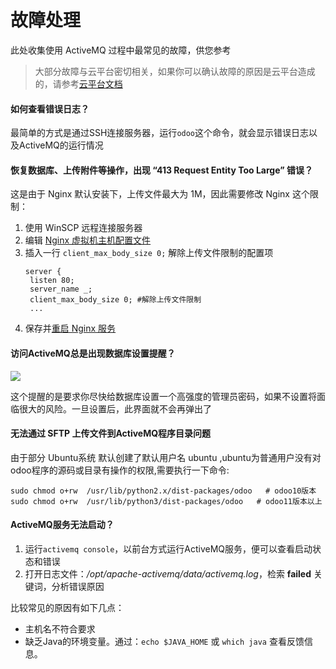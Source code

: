 # 故障处理

此处收集使用 ActiveMQ 过程中最常见的故障，供您参考

> 大部分故障与云平台密切相关，如果你可以确认故障的原因是云平台造成的，请参考[云平台文档](https://support.websoft9.com/docs/faq/zh/tech-instance.html)

#### 如何查看错误日志？

最简单的方式是通过SSH连接服务器，运行`odoo`这个命令，就会显示错误日志以及ActiveMQ的运行情况

#### 恢复数据库、上传附件等操作，出现 “413 Request Entity Too Large” 错误？

这是由于 Nginx 默认安装下，上传文件最大为 1M，因此需要修改 Nginx 这个限制：
1. 使用 WinSCP 远程连接服务器
2. 编辑 [Nginx 虚拟机主机配置文件](/zh/stack-components.md#nginx)
3. 插入一行 `client_max_body_size 0;` 解除上传文件限制的配置项
   ```
   server {
    listen 80;
    server_name _;
    client_max_body_size 0; #解除上传文件限制
    ...
   ```
4. 保存并[重启 Nginx 服务](/zh/admin-services.md#nginx)

#### 访问ActiveMQ总是出现数据库设置提醒？

![](https://libs.websoft9.com/Websoft9/DocsPicture/zh/odoo/odoo-setpasswodrem-websoft9.png)

这个提醒的是要求你尽快给数据库设置一个高强度的管理员密码，如果不设置将面临很大的风险。一旦设置后，此界面就不会再弹出了

#### 无法通过 SFTP 上传文件到ActiveMQ程序目录问题

由于部分 Ubuntu系统 默认创建了默认用户名 ubuntu ,ubuntu为普通用户没有对odoo程序的源码或目录有操作的权限,需要执行一下命令:

```
sudo chmod o+rw  /usr/lib/python2.x/dist-packages/odoo   # odoo10版本
sudo chmod o+rw  /usr/lib/python3/dist-packages/odoo   # odoo11版本以上
```

#### ActiveMQ服务无法启动？

1. 运行`activemq console`，以前台方式运行ActiveMQ服务，便可以查看启动状态和错误
2. 打开日志文件：*/opt/apache-activemq/data/activemq.log*，检索 **failed** 关键词，分析错误原因

比较常见的原因有如下几点：

* 主机名不符合要求
* 缺乏Java的环境变量。通过：`echo $JAVA_HOME` 或 `which java` 查看反馈信息。
